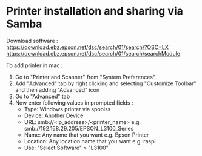 # Printer installation and sharing via Samba

Download software :
https://download.ebz.epson.net/dsc/search/01/search/?OSC=LX
https://download.ebz.epson.net/dsc/search/01/search/searchModule

To add printer in mac :
1. Go to "Printer and Scanner" from "System Preferences"
2. Add "Advanced" tab by right clicking and selecting "Customize Toolbar" and then adding "Advanced" icon
3. Go to "Advanced" tab 
4. Now enter following values in prompted fields :
    - Type: Windows printer via spoolss
    - Device: Another Device
    - URL: smb://<ip_address>/<printer_name> 
        e.g. smb://192.168.29.205/EPSON_L3100_Series
    - Name: Any name that you want
        e.g. Epson Printer
    - Location: Any location name that you want
        e.g. raspi
    - Use: "Select Software" > "L3100"
